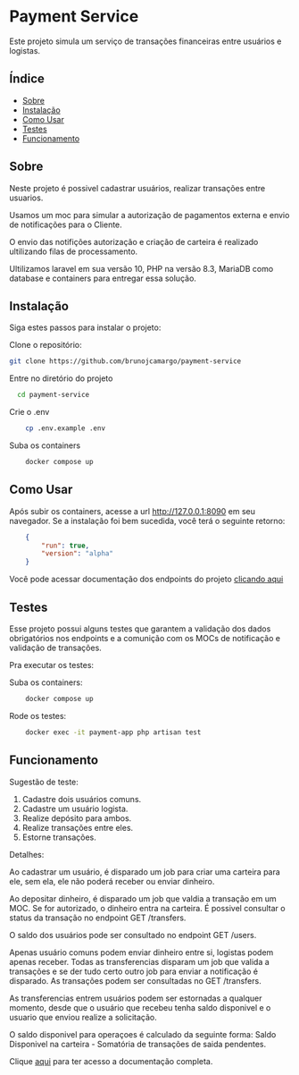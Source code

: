 # Payment Service

Este projeto simula um serviço de transações financeiras entre usuários e logistas.

## Índice

- [Sobre](#sobre)
- [Instalação](#instalação)
- [Como Usar](#como-usar)
- [Testes](#testes)
- [Funcionamento](#funcionamento)

## Sobre

Neste projeto é possivel cadastrar usuários, realizar transações entre usuarios.

Usamos um moc para simular a autorização de pagamentos externa e envio de notificações para o Cliente.

O envio das notifições autorização e criação de carteira é realizado ultilizando filas de processamento.

Ultilizamos laravel em sua versão 10, PHP na versão 8.3, MariaDB como database e containers para entregar essa solução.


## Instalação

Siga estes passos para instalar o projeto:

Clone o repositório:

```bash
git clone https://github.com/brunojcamargo/payment-service
```
Entre no diretório do projeto

```bash
  cd payment-service
```

Crie o .env
```bash
    cp .env.example .env
```

Suba os containers
```bash
    docker compose up
```

## Como Usar

Após subir os containers, acesse a url http://127.0.0.1:8090 em seu navegador. Se a instalação foi bem sucedida, você terá o seguinte retorno:

```json
    {
        "run": true,
        "version": "alpha"
    }
```

Você pode acessar documentação dos endpoints do projeto [clicando aqui](https://documenter.getpostman.com/view/19570429/2sA2r824Sc#8591c6c4-b293-42b4-a80b-32674f03355d)

## Testes

Esse projeto possui alguns testes que garantem a validação dos dados obrigatórios nos endpoints e a comunição com os MOCs de notificação e validação de transações.

Pra executar os testes:

Suba os containers:
```bash
    docker compose up
```

Rode os testes:
```bash
    docker exec -it payment-app php artisan test
```

## Funcionamento

Sugestão de teste:

1. Cadastre dois usuários comuns.
2. Cadastre um usuário logista.
3. Realize depósito para ambos.
4. Realize transações entre eles.
5. Estorne transações.

Detalhes:

Ao cadastrar um usuário, é disparado um job para criar uma carteira para ele, sem ela, ele não poderá receber ou enviar dinheiro.

Ao depositar dinheiro, é disparado um job que valdia a transação em um MOC. Se for autorizado, o dinheiro entra na carteira. É possivel consultar o status da transação no endpoint GET /transfers.

O saldo dos usuários pode ser consultado no endpoint GET /users.

Apenas usuário comuns podem enviar dinheiro entre si, logistas podem apenas receber. Todas as transferencias disparam um job que valida a transações e se der tudo certo outro job para enviar a notificação é disparado. As transações podem ser consultadas no GET /transfers.

As transferencias entrem usuários podem ser estornadas a qualquer momento, desde que o usuário que recebeu tenha saldo disponivel e o usuario que enviou realize a solicitação.

O saldo disponivel para operaçoes é calculado da seguinte forma:
Saldo Disponivel na carteira - Somatória de transações de saida pendentes.

Clique [aqui](https://documenter.getpostman.com/view/19570429/2sA2r824Sc#8591c6c4-b293-42b4-a80b-32674f03355d) para ter acesso a documentação completa.